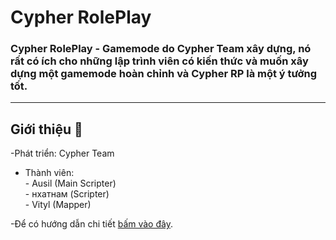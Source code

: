 # Cypher RolePlay

### Cypher RolePlay - Gamemode do Cypher Team xây dựng, nó rất có ích cho những lập trình viên có kiến thức và muốn xây dựng một gamemode hoàn chỉnh và Cypher RP là một ý tưởng tốt.

---
## Giới thiệu 📝
-Phát triển: Cypher Team<br />
- Thành viên: <br />
              - Ausil (Main Scripter)<br />
              - нхатнам (Scripter)<br />
              - Vityl (Mapper)<br />
              
-Để có hướng dẫn chi tiết [bấm vào đây](https://discord.gg/Z2jJMXmXzU).
